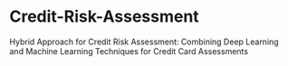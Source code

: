 # Credit-Risk-Assessment
Hybrid Approach for Credit Risk Assessment: Combining Deep Learning and Machine Learning Techniques for Credit Card Assessments
